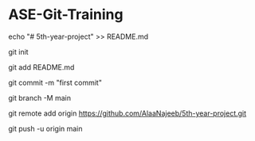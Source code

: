 # ASE-Git-Training

echo "# 5th-year-project" >> README.md

git init

git add README.md

git commit -m "first commit"

git branch -M main

git remote add origin https://github.com/AlaaNajeeb/5th-year-project.git

git push -u origin main
